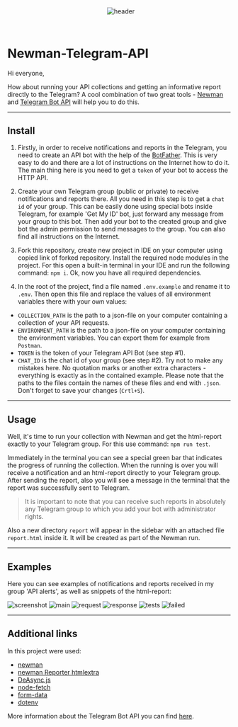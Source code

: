 <div align='center'>
<p align="center"> 
        <img src="https://github.com/Sanzhanov/Newman-Telegram-API/blob/main/assets/header1.png" alt="header" 
   align="center"/> 
 </p></div>
<br/>

# Newman-Telegram-API

Hi everyone, 

How about running your API collections and getting an informative report directly to the Telegram? A cool combination of two great tools - <a rel="Newman" href="https://www.npmjs.com/package/newman">Newman</a> and <a rel="TelegramBotAPI" href="https://core.telegram.org/bots/api#authorizing-your-bot">Telegram Bot API</a> will help you to do this.

---
## Install

1. Firstly, in order to receive notifications and reports in the Telegram, you need to create an API bot with the help of the <a rel="BotFather" href="https://telegram.me/BotFather">BotFather</a>. This is very easy to do and there are a lot of instructions on the Internet how to do it. The main thing here is you need to get a `token` of your bot to access the HTTP API.

2. Create your own Telegram group (public or private) to receive notifications and reports there. All you need in this step is to get a `chat id` of your group. This can be easily done using special bots inside Telegram, for example 'Get My ID' bot, just forward any message from your group to this bot. Then add your bot to the created group and give bot the admin permission to send messages to the group. You can also find all instructions on the Internet.

3. Fork this repository, create new project in IDE on your computer using copied link of  forked repository. Install the required node modules in the project. For this open a built-in terminal in your IDE and run the following command: `npm i`. Ok, now you have all required dependencies.

4. In the root of the project, find a file named `.env.example` and rename it to `.env`. Then open this file and replace the values ​​of all environment variables there with your own values:
- `COLLECTION_PATH` is the path to a json-file on your computer containing a collection of your API requests. 
- `ENVIRONMENT_PATH` is the path to a json-file on your computer containing the environment variables. You can export them for example from `Postman`.
- `TOKEN` is the token of your Telegram API Bot (see step #1).
- `CHAT_ID` is the chat id of your group (see step #2).
Try not to make any mistakes here. No quotation marks or another extra characters - everything is exactly as in the contained example. Please note that the paths to the files contain the names of these files and end with `.json`. Don't forget to save your changes (`Crtl+S`).

---
## Usage
Well, it's time to run your collection with Newman and get the html-report exactly to your Telegram group. For this use command: `npm run test`. 

Immediately in the terminal you can see a special green bar that indicates the progress of running the collection. When the running is over you will receive a notification and an html-report directly to your Telegram group. After sending the report, also you will see a message in the terminal that the report was successfully sent to Telegram.
>It is important to note that you can receive such reports in absolutely any Telegram group to which you add your bot with administrator rights.

Also a new directory `report` will appear in the sidebar with an attached file `report.html` inside it. It will be created as part of the Newman run.

---
## Examples
Here you can see examples of notifications and reports received in my group 'API alerts', as well as snippets of the html-report:

<img src="https://github.com/Sanzhanov/Newman-Telegram-API/blob/main/examples/screen.png" alt="screenshot" />

<img src="https://github.com/Sanzhanov/Newman-Telegram-API/blob/main/examples/main.png" alt="main" />

<img src="https://github.com/Sanzhanov/Newman-Telegram-API/blob/main/examples/request.png" alt="request" />

<img src="https://github.com/Sanzhanov/Newman-Telegram-API/blob/main/examples/response.png" alt="response" />

<img src="https://github.com/Sanzhanov/Newman-Telegram-API/blob/main/examples/tests.png" alt="tests" />

<img src="https://github.com/Sanzhanov/Newman-Telegram-API/blob/main/examples/failed.png" alt="failed" />

---
## Additional links
In this project were used:
- <a rel="Newman" href="https://www.npmjs.com/package/newman">newman</a>
- <a rel="NewmanReporter" href="https://www.npmjs.com/package/newman-reporter-htmlextra/v/1.22.11">newman Reporter htmlextra</a>
- <a rel="DeAsync.js" href="https://www.npmjs.com/package/deasync/v/0.1.28">DeAsync.js</a>
- <a rel="Node-Fetch" href="https://www.npmjs.com/package/node-fetch/v/2.6.1">node-fetch</a>
- <a rel="Form-Data" href="https://www.npmjs.com/package/form-data/v/4.0.0">form-data</a>
- <a rel="" href="https://www.npmjs.com/package/dotenv">dotenv</a>

More information about the Telegram Bot API you can find <a rel="NewmanReporter" href="https://core.telegram.org/bots/api#authorizing-your-bot">here</a>.
